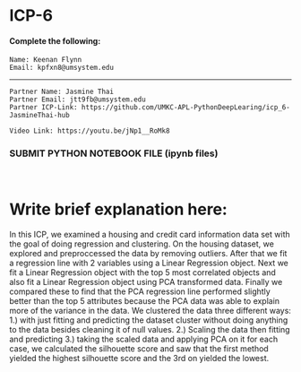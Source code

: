 # ICP-6

#### Complete the following:
```
Name: Keenan Flynn
Email: kpfxn8@umsystem.edu
```
---
```
Partner Name: Jasmine Thai
Partner Email: jtt9fb@umsystem.edu
Partner ICP-Link: https://github.com/UMKC-APL-PythonDeepLearing/icp_6-JasmineThai-hub
```

```
Video Link: https://youtu.be/jNp1__RoMk8
```
### SUBMIT PYTHON NOTEBOOK FILE (ipynb files)

<br/>
 
# Write brief explanation here:
In this ICP, we examined a housing and credit card information data set with the goal of doing regression and clustering. On the housing dataset, we explored and preproccessed the data by removing outliers. After that we fit a regression line with 2 variables using a Linear Regression object. Next we fit a Linear Regression object with the top 5 most correlated objects and also fit a Linear Regression object using PCA transformed data. Finally we compared these to find that the PCA regression line performed slightly better than the top 5 attributes because the PCA data was able to explain more of the variance in the data. We clustered the data three different ways:
1.) with just fitting and predicting the dataset cluster without doing anything to the data besides cleaning it of null values.
2.) Scaling the data then fitting and predicting
3.) taking the scaled data and applying PCA on it
for each case, we calculated the silhouette score and saw that the first method yielded the highest silhouette score and the 3rd on yielded the lowest.
 